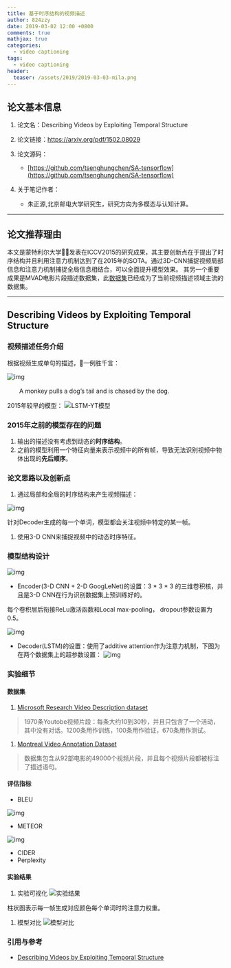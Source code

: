 ```yaml
---
title: 基于时序结构的视频描述
author: 824zzy
date: 2019-03-02 12:00 +0800
comments: true
mathjax: true
categories: 
  - video captioning
tags:
  - video captioning
header:
  teaser: /assets/2019/2019-03-03-mila.png
---
```


## 论文基本信息

1. 论文名：Describing Videos by Exploiting Temporal Structure

2. 论文链接：<https://arxiv.org/pdf/1502.08029>

3. 论文源码：
    - [https://github.com/tsenghungchen/SA-tensorflow](https://github.com/tsenghungchen/SA-tensorflow)

4. 关于笔记作者：
    - 朱正源,北京邮电大学研究生，研究方向为多模态与认知计算。  

---

## 论文推荐理由

本文是蒙特利尔大学发表在ICCV2015的研究成果，其主要创新点在于提出了时序结构并且利用注意力机制达到了在2015年的SOTA。通过3D-CNN捕捉视频局部信息和注意力机制捕捉全局信息相结合，可以全面提升模型效果。
其另一个重要成果是MVAD电影片段描述数据集，此[数据集](https://mila.quebec/en/publications/public-datasets/m-vad/)已经成为了当前视频描述领域主流的数据集。

---

## Describing Videos by Exploiting Temporal Structure

### 视频描述任务介绍

根据视频生成单句的描述，一例胜千言：

![img](http://ww1.sinaimg.cn/mw690/ca26ff18ly1fzcxfmvyxuj20si0hqqfg.jpg)

　　A monkey pulls a dog’s tail and is chased by the dog.

2015年较早的模型：
![LSTM-YT模型](http://ww1.sinaimg.cn/mw690/ca26ff18ly1fzcwjf53bsj214x0ksajx.jpg)

### 2015年之前的模型存在的问题

1. 输出的描述没有考虑到动态的**时序结构**。
2. 之前的模型利用一个特征向量来表示视频中的所有帧，导致无法识别视频中物体出现的**先后顺序**。

### 论文思路以及创新点

1. 通过局部和全局的时序结构来产生视频描述：

![img](https://ws1.sinaimg.cn/large/ca26ff18ly1g0odfi9c82j20zk0eih1g.jpg)

  针对Decoder生成的每一个单词，模型都会关注视频中特定的某一帧。

1. 使用3-D CNN来捕捉视频中的动态时序特征。

### 模型结构设计

![img](https://ws1.sinaimg.cn/large/ca26ff18ly1g0oe02i6tjj21c80k47e5.jpg)

- Encoder(3-D CNN + 2-D GoogLeNet)的设置：3 \* 3 \* 3 的三维卷积核，并且是3-D CNN在行为识别数据集上预训练好的。

每个卷积层后衔接ReLu激活函数和Local max-pooling， dropout参数设置为0.5。

![img](https://ws1.sinaimg.cn/large/ca26ff18ly1g0oe2iz7iaj20v20ien2y.jpg)

- Decoder(LSTM)的设置：使用了additive attention作为注意力机制，下图为在两个数据集上的超参数设置：
![img](https://ws1.sinaimg.cn/large/ca26ff18ly1g0osevs2qoj21620pwafz.jpg)

### 实验细节

#### 数据集

1. [Microsoft Research Video Description dataset](http://www.cs.utexas.edu/users/ml/clamp/videoDescription/)

> 1970条Youtobe视频片段：每条大约10到30秒，并且只包含了一个活动，其中没有对话。1200条用作训练，100条用作验证，670条用作测试。

1. [Montreal Video Annotation Dataset](https://mila.quebec/en/publications/public-datasets/m-vad/)

> 数据集包含从92部电影的49000个视频片段，并且每个视频片段都被标注了描述语句。

#### 评估指标

- BLEU

![img](https://ws1.sinaimg.cn/large/ca26ff18ly1g0os1pgs0mj20qe0kgqh7.jpg)

- METEOR

![img](https://ws1.sinaimg.cn/large/ca26ff18ly1g0os2ibx04j20su0mgh2g.jpg)

- CIDER
- Perplexity

#### 实验结果

1. 实验可视化
![实验结果](https://ws1.sinaimg.cn/large/ca26ff18ly1g0ornzkuylj220a144u0x.jpg)

柱状图表示每一帧生成对应颜色每个单词时的注意力权重。

1. 模型对比
![模型对比](https://ws1.sinaimg.cn/large/ca26ff18ly1g0ormgxp41j22120ggten.jpg)

### 引用与参考

- [Describing Videos by Exploiting Temporal Structure](https://arxiv.org/pdf/1502.08029)
